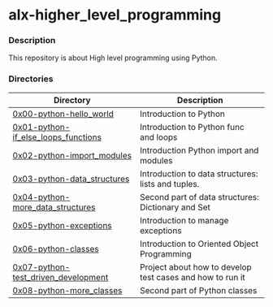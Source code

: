 # alx-higher_level_programming

### Description
This repository is about High level programming using Python.

### Directories
| Directory | Description |
| ------ | ------ |
| [0x00-python-hello_world](https://github.com/MinaSamirSaad/alx-higher_level_programming/tree/main/0x00-python-hello_world) | Introduction to Python |
| [0x01-python-if_else_loops_functions](https://github.com/MinaSamirSaad/alx-higher_level_programming/tree/main/0x01-python-if_else_loops_functions) | Introduction to Python func and loops |
| [0x02-python-import_modules](https://github.com/MinaSamirSaad/alx-higher_level_programming/tree/main/0x02-python-import_modules) | Introduction Python import and modules |
| [0x03-python-data_structures](https://github.com/MinaSamirSaad/alx-higher_level_programming/tree/main/0x03-python-data_structures) | Introduction to data structures: lists and tuples. |
| [0x04-python-more_data_structures](https://github.com/MinaSamirSaad/alx-higher_level_programming/tree/main/0x04-python-more_data_structures) | Second part of data structures: Dictionary and Set |
| [0x05-python-exceptions](https://github.com/MinaSamirSaad/alx-higher_level_programming/tree/main/0x05-python-exceptions) | Introduction to manage exceptions |
| [0x06-python-classes](https://github.com/MinaSamirSaad/alx-higher_level_programming/tree/main/0x06-python-classes) | Introduction to Oriented Object Programming |
| [0x07-python-test_driven_development](https://github.com/MinaSamirSaad/alx-higher_level_programming/tree/main/0x07-python-test_driven_development) | Project about how to develop test cases and how to run it |
| [0x08-python-more_classes](https://github.com/MinaSamirSaad/alx-higher_level_programming/tree/main/0x08-python-more_classes) | Second part of Python classes |
